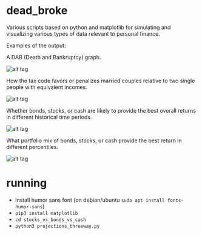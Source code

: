 # dead_broke

Various scripts based on python and matplotlib for simulating and visualizing various types of data relevant to personal finance. 

Examples of the output: 

A DAB (Death and Bankruptcy) graph.

![alt tag](https://raw.githubusercontent.com/maizeman/dead_broke/master/DAB_graphs/Example_Output.png)

How the tax code favors or penalizes married couples relative to two single people with equivalent incomes. 

![alt tag](https://raw.githubusercontent.com/maizeman/dead_broke/master/marriage_bonus_figure/marriage_bonus_pct_example.png)

Whether bonds, stocks, or cash are likely to provide the best overall returns in different historical time periods.

![alt tag](https://raw.githubusercontent.com/maizeman/dead_broke/master/stocks_vs_bonds_vs_cash/projections_threeway_example.png)

What portfolio mix of bonds, stocks, or cash provide the best return in different percentiles.

![alt tag](stocks_vs_bonds_vs_cash_portfolio_mix/projections_threeway_example.png)

# running

* install humor sans font (on debian/ubuntu `sudo apt install fonts-humor-sans`)
* `pip3 install matplotlib`
* `cd stocks_vs_bonds_vs_cash`
* `python3 projections_threeway.py`

